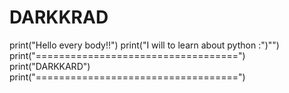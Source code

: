 # DARKKRAD
print("Hello every body!!")
print("I will to learn about python :")"")
print("===================================")
              print("DARKKARD")
print("===================================")
